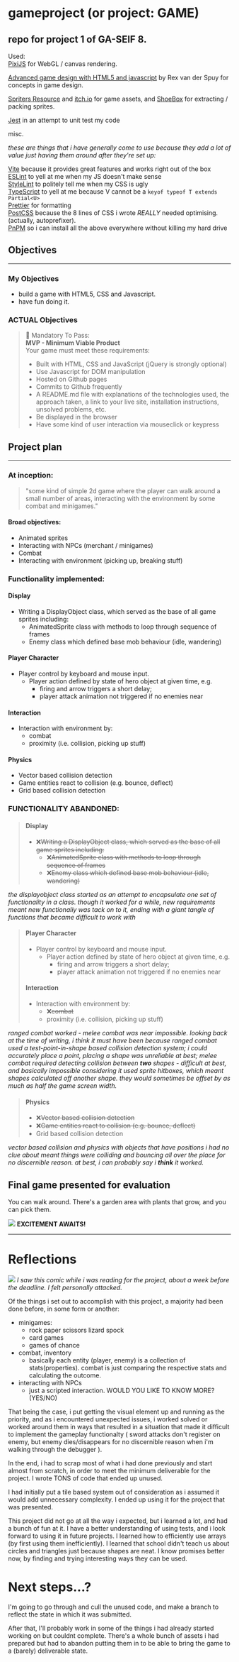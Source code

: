 # gameproject (or project: GAME) 

## repo for project 1 of GA-SEIF 8.


Used:  
[PixiJS](https://pixijs.com/) for WebGL / canvas rendering.

[Advanced game design with HTML5 and javascript][B] by Rex van der Spuy for concepts in game design.

[Spriters Resource][A] and [itch.io][C] for game assets, and [ShoeBox] for extracting / packing sprites.

[Jest] in an attempt to unit test my code

misc.

*these are things that i have generally come to use because they add a lot of value just having them around after they're set up:*

[Vite] because it provides great features and works right out of the box  
[ESLint] to yell at me when my JS doesn't make sense   
[StyleLint] to politely tell me when my CSS is ugly   
[TypeScript] to yell at me because V cannot be a `keyof typeof T extends Partial<U>`  
[Prettier] for formatting  
[PostCSS] because the 8 lines of CSS i wrote *REALLY* needed optimising. (actually, autoprefixer).  
[PnPM] so i can install all the above everywhere without killing my hard drive 


[B]: https://www.goodreads.com/book/show/25580285-advanced-game-design-with-html5-and-javascript 
[A]: https://www.spriters-resource.com/
[C]: https://itch.io/
[ESLint]: https://eslint.org/
[prettier]:https://prettier.io/
[StyleLint]: https://stylelint.io/
[TypeScript]: https://www.typescriptlang.org/
[shoebox]: https://renderhjs.net/shoebox/
[postcss]:https://postcss.org/
[vite]:https://vitejs.dev/
[Jest]: https://jestjs.io/
[pnpm]: https://pnpm.io/



## Objectives
----------


### My Objectives
- build a game with HTML5, CSS and Javascript.
- have fun doing it.

### ACTUAL Objectives
> 🔴 Mandatory To Pass:  
>  **MVP - Minimum Viable Product**  
>  Your game must meet these requirements:  
>    - Built with HTML, CSS and JavaScript (jQuery is strongly optional)
>    - Use Javascript for DOM manipulation
>    - Hosted on Github pages
>    - Commits to Github frequently
>    - A README.md file with explanations of the technologies used, the approach taken, a link to your live site, installation instructions, unsolved problems, etc.
>    - Be displayed in the browser  
>    - Have some kind of user interaction via mouseclick or keypress  



## Project plan

--- 

### At inception:
> "some kind of simple 2d game where the player can walk around a small number of areas, interacting with the environment by some combat and minigames."

#### Broad objectives:
- Animated sprites
- Interacting with NPCs (merchant / minigames)
- Combat
- Interacting with environment (picking up, breaking stuff)



### Functionality implemented:
#### **Display**
- Writing a DisplayObject class, which served as the base of all game sprites  including:
    - AnimatedSprite class with methods to loop through sequence of frames
    - Enemy class which defined base mob behaviour (idle, wandering) 
#### **Player Character**    
- Player control by keyboard and mouse input.
    - Player action defined by state of hero object at given time, e.g.
        - firing and arrow triggers a short delay; 
        - player attack animation not triggered if no enemies near
#### **Interaction**
- Interaction with environment by:
    - combat
    - proximity (i.e. collision, picking up stuff)
#### **Physics**
- Vector based collision detection
- Game entities react to collision (e.g. bounce, deflect)
- Grid based collision detection

### FUNCTIONALITY ABANDONED:
> #### **Display**
> - ❌~~Writing a DisplayObject class, which served as the base of all game sprites  including:~~
>     - ❌~~AnimatedSprite class with methods to loop through sequence of frames~~
>     - ❌~~Enemy class which defined base mob behaviour (idle, wandering)~~  
 
*the displayobject class started as an attempt to encapsulate one set of functionality in a class. though it worked for a while, new requirements meant new functionaliy was tack on to it, ending with a giant tangle of functions that became difficult to work with*
> #### **Player Character**    
> - Player control by keyboard and mouse input.
>    - Player action defined by state of hero object at given time, e.g.
>         - firing and arrow triggers a short delay; 
>         - player attack animation not triggered if no enemies near
> #### **Interaction**
> - Interaction with environment by:
>     - ❌~~combat~~
>     - proximity (i.e. collision, picking up stuff)

*ranged combat worked - melee combat was near impossible. looking back at the time of writing, i think it must have been because ranged combat used a test-point-in-shape based collision detection system; i could accurately place a point, placing a shape was unreliable at best; melee combat required detecting collision between **two** shapes - difficult at best, and basically impossible considering it used sprite hitboxes, which meant shapes calculated off another shape. they would sometimes be offset by as much as half the game screen width.*
> #### **Physics**
> - ❌~~Vector based collision detection~~
> - ❌~~Game entities react to collision (e.g. bounce, deflect)~~
> - Grid based collision detection

*vector based collision and physics with objects that have positions i had no clue about meant things were colliding and bouncing all over the place for no discernible reason. at best, i can probably say i **think** it worked.*

## **Final game presented for evaluation** 
You can walk around. There's a garden area with plants that grow, and you can pick them. 

![](public/screencap.png)
**EXCITEMENT AWAITS!**

----------


# **Reflections**

![](public/agilecar.png)
*I saw this comic while i was reading for the project, about a week before the deadline. I felt personally attacked.*

Of the things i set out to accomplish with this project, a majority had been done before, in some form or another:
-  minigames: 
    - rock paper scissors lizard spock
    - card games
    - games of chance
- combat, inventory
    - basically each entity (player, enemy) is a collection of stats(properties). combat is just comparing the respective stats and calculating the outcome.
- interacting with NPCs
    - just a scripted interaction. WOULD YOU LIKE TO KNOW MORE? (YES/NO)

That being the case, i put getting the visual element up and running as the priority, and as i encountered unexpected issues, i worked solved or worked around them in ways that resulted in a situation that made it difficult to implement the gameplay functionalty ( sword attacks don't register on enemy, but enemy dies/disappears for no discernible reason when i'm walking through the debugger ).

In the end, i had to scrap most of what i had done previously and start almost from scratch, in order to meet the minimum deliverable for the project. I wrote TONS of code that ended up unused. 

I had initially put a tile based system out of consideration as i assumed it would add unnecessary complexity. I ended up using it for the project that was presented. 

This project did not go at all the way i expected, but i learned a lot, and had a bunch of fun at it. I have a better understanding of using tests, and i look forward to using it in future projects. I learned how to efficiently use arrays (by first using them inefficiently). I learned that school didn't teach us about circles and triangles just because shapes are neat. I know promises better now, by finding and trying interesting ways they can be used. 

# Next steps...?

I'm going to go through and cull the unused code, and make a branch to reflect the state in which it was submitted.

After that, I'll probably work in some of the things i had already started working on but couldnt complete. There's a whole bunch of assets i had prepared but had to abandon putting them in to be able to bring the game to a (barely) deliverable state. 
